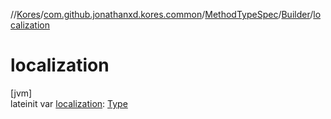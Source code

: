//[Kores](../../../../index.md)/[com.github.jonathanxd.kores.common](../../index.md)/[MethodTypeSpec](../index.md)/[Builder](index.md)/[localization](localization.md)

# localization

[jvm]\
lateinit var [localization](localization.md): [Type](https://docs.oracle.com/javase/8/docs/api/java/lang/reflect/Type.html)
